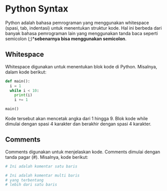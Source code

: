 # Python Syntax
Python adalah bahasa pemrograman yang menggunakan whitespace (spasi, tab,
indentasi) untuk menentukan struktur kode. Hal ini berbeda dari banyak bahasa
pemrograman lain yang menggunakan tanda baca seperti semicolon (;)***sebenarnya
bisa menggunakan semicolon**.

## Whitespace

Whitespace digunakan untuk menentukan blok kode di Python. Misalnya, dalam kode
berikut:
```python
def main():
  i = 1
  while i < 10:
    print(i)
    i += 1

main()
```
Kode tersebut akan mencetak angka dari 1 hingga 9. Blok kode while dimulai
dengan spasi 4 karakter dan berakhir dengan spasi 4 karakter.

## Comments

Comments digunakan untuk menjelaskan kode. Comments dimulai dengan tanda pagar
(#). Misalnya, kode berikut:
```python
# Ini adalah komentar satu baris

# Ini adalah komentar multi baris
# yang terbentang
# lebih dari satu baris
```
